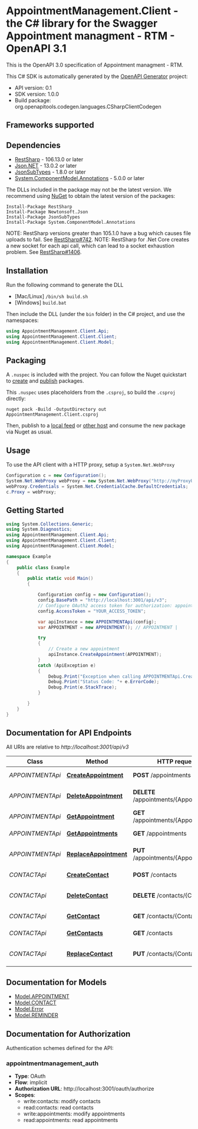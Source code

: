 # AppointmentManagement.Client - the C# library for the Swagger Appointment managment - RTM - OpenAPI 3.1

This is the OpenAPI 3.0 specification of Appointment managment - RTM.

This C# SDK is automatically generated by the [OpenAPI Generator](https://openapi-generator.tech) project:

- API version: 0.1
- SDK version: 1.0.0
- Build package: org.openapitools.codegen.languages.CSharpClientCodegen

<a id="frameworks-supported"></a>
## Frameworks supported

<a id="dependencies"></a>
## Dependencies

- [RestSharp](https://www.nuget.org/packages/RestSharp) - 106.13.0 or later
- [Json.NET](https://www.nuget.org/packages/Newtonsoft.Json/) - 13.0.2 or later
- [JsonSubTypes](https://www.nuget.org/packages/JsonSubTypes/) - 1.8.0 or later
- [System.ComponentModel.Annotations](https://www.nuget.org/packages/System.ComponentModel.Annotations) - 5.0.0 or later

The DLLs included in the package may not be the latest version. We recommend using [NuGet](https://docs.nuget.org/consume/installing-nuget) to obtain the latest version of the packages:
```
Install-Package RestSharp
Install-Package Newtonsoft.Json
Install-Package JsonSubTypes
Install-Package System.ComponentModel.Annotations
```

NOTE: RestSharp versions greater than 105.1.0 have a bug which causes file uploads to fail. See [RestSharp#742](https://github.com/restsharp/RestSharp/issues/742).
NOTE: RestSharp for .Net Core creates a new socket for each api call, which can lead to a socket exhaustion problem. See [RestSharp#1406](https://github.com/restsharp/RestSharp/issues/1406).

<a id="installation"></a>
## Installation
Run the following command to generate the DLL
- [Mac/Linux] `/bin/sh build.sh`
- [Windows] `build.bat`

Then include the DLL (under the `bin` folder) in the C# project, and use the namespaces:
```csharp
using AppointmentManagement.Client.Api;
using AppointmentManagement.Client.Client;
using AppointmentManagement.Client.Model;
```
<a id="packaging"></a>
## Packaging

A `.nuspec` is included with the project. You can follow the Nuget quickstart to [create](https://docs.microsoft.com/en-us/nuget/quickstart/create-and-publish-a-package#create-the-package) and [publish](https://docs.microsoft.com/en-us/nuget/quickstart/create-and-publish-a-package#publish-the-package) packages.

This `.nuspec` uses placeholders from the `.csproj`, so build the `.csproj` directly:

```
nuget pack -Build -OutputDirectory out AppointmentManagement.Client.csproj
```

Then, publish to a [local feed](https://docs.microsoft.com/en-us/nuget/hosting-packages/local-feeds) or [other host](https://docs.microsoft.com/en-us/nuget/hosting-packages/overview) and consume the new package via Nuget as usual.

<a id="usage"></a>
## Usage

To use the API client with a HTTP proxy, setup a `System.Net.WebProxy`
```csharp
Configuration c = new Configuration();
System.Net.WebProxy webProxy = new System.Net.WebProxy("http://myProxyUrl:80/");
webProxy.Credentials = System.Net.CredentialCache.DefaultCredentials;
c.Proxy = webProxy;
```

<a id="getting-started"></a>
## Getting Started

```csharp
using System.Collections.Generic;
using System.Diagnostics;
using AppointmentManagement.Client.Api;
using AppointmentManagement.Client.Client;
using AppointmentManagement.Client.Model;

namespace Example
{
    public class Example
    {
        public static void Main()
        {

            Configuration config = new Configuration();
            config.BasePath = "http://localhost:3001/api/v3";
            // Configure OAuth2 access token for authorization: appointmentmanagement_auth
            config.AccessToken = "YOUR_ACCESS_TOKEN";

            var apiInstance = new APPOINTMENTApi(config);
            var APPOINTMENT = new APPOINTMENT(); // APPOINTMENT | 

            try
            {
                // Create a new appointment
                apiInstance.CreateAppointment(APPOINTMENT);
            }
            catch (ApiException e)
            {
                Debug.Print("Exception when calling APPOINTMENTApi.CreateAppointment: " + e.Message );
                Debug.Print("Status Code: "+ e.ErrorCode);
                Debug.Print(e.StackTrace);
            }

        }
    }
}
```

<a id="documentation-for-api-endpoints"></a>
## Documentation for API Endpoints

All URIs are relative to *http://localhost:3001/api/v3*

Class | Method | HTTP request | Description
------------ | ------------- | ------------- | -------------
*APPOINTMENTApi* | [**CreateAppointment**](docs/APPOINTMENTApi.md#createappointment) | **POST** /appointments | Create a new appointment
*APPOINTMENTApi* | [**DeleteAppointment**](docs/APPOINTMENTApi.md#deleteappointment) | **DELETE** /appointments/{AppointmentID} | Delete a single appointment
*APPOINTMENTApi* | [**GetAppointment**](docs/APPOINTMENTApi.md#getappointment) | **GET** /appointments/{AppointmentID} | Get a single appointment
*APPOINTMENTApi* | [**GetAppointments**](docs/APPOINTMENTApi.md#getappointments) | **GET** /appointments | Get all appointments
*APPOINTMENTApi* | [**ReplaceAppointment**](docs/APPOINTMENTApi.md#replaceappointment) | **PUT** /appointments/{AppointmentID} | Replace a single appointment
*CONTACTApi* | [**CreateContact**](docs/CONTACTApi.md#createcontact) | **POST** /contacts | Create a new contact
*CONTACTApi* | [**DeleteContact**](docs/CONTACTApi.md#deletecontact) | **DELETE** /contacts/{ContactID} | Delete a single contact
*CONTACTApi* | [**GetContact**](docs/CONTACTApi.md#getcontact) | **GET** /contacts/{ContactID} | Get a single contact
*CONTACTApi* | [**GetContacts**](docs/CONTACTApi.md#getcontacts) | **GET** /contacts | Get all contacts
*CONTACTApi* | [**ReplaceContact**](docs/CONTACTApi.md#replacecontact) | **PUT** /contacts/{ContactID} | Replace a single contact


<a id="documentation-for-models"></a>
## Documentation for Models

 - [Model.APPOINTMENT](docs/APPOINTMENT.md)
 - [Model.CONTACT](docs/CONTACT.md)
 - [Model.Error](docs/Error.md)
 - [Model.REMINDER](docs/REMINDER.md)


<a id="documentation-for-authorization"></a>
## Documentation for Authorization


Authentication schemes defined for the API:
<a id="appointmentmanagement_auth"></a>
### appointmentmanagement_auth

- **Type**: OAuth
- **Flow**: implicit
- **Authorization URL**: http://localhost:3001/oauth/authorize
- **Scopes**: 
  - write:contacts: modify contacts
  - read:contacts: read contacts
  - write:appointments: modify appointments
  - read:appointments: read appointments

